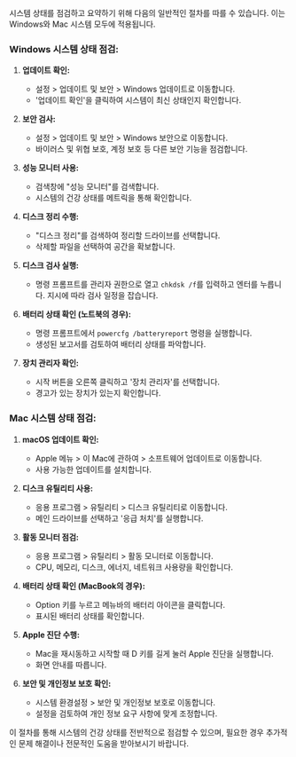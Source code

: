 ﻿시스템 상태를 점검하고 요약하기 위해 다음의 일반적인 절차를 따를 수 있습니다. 이는 Windows와 Mac 시스템 모두에 적용됩니다.

### Windows 시스템 상태 점검:

1. **업데이트 확인:**
   - 설정 > 업데이트 및 보안 > Windows 업데이트로 이동합니다.
   - '업데이트 확인'을 클릭하여 시스템이 최신 상태인지 확인합니다.

2. **보안 검사:**
   - 설정 > 업데이트 및 보안 > Windows 보안으로 이동합니다.
   - 바이러스 및 위협 보호, 계정 보호 등 다른 보안 기능을 점검합니다.

3. **성능 모니터 사용:**
   - 검색창에 "성능 모니터"를 검색합니다.
   - 시스템의 건강 상태를 메트릭을 통해 확인합니다.

4. **디스크 정리 수행:**
   - "디스크 정리"를 검색하여 정리할 드라이브를 선택합니다.
   - 삭제할 파일을 선택하여 공간을 확보합니다.

5. **디스크 검사 실행:**
   - 명령 프롬프트를 관리자 권한으로 열고 `chkdsk /f`를 입력하고 엔터를 누릅니다. 지시에 따라 검사 일정을 잡습니다.

6. **배터리 상태 확인 (노트북의 경우):**
   - 명령 프롬프트에서 `powercfg /batteryreport` 명령을 실행합니다.
   - 생성된 보고서를 검토하여 배터리 상태를 파악합니다.

7. **장치 관리자 확인:**
   - 시작 버튼을 오른쪽 클릭하고 '장치 관리자'를 선택합니다.
   - 경고가 있는 장치가 있는지 확인합니다.

### Mac 시스템 상태 점검:

1. **macOS 업데이트 확인:**
   - Apple 메뉴 > 이 Mac에 관하여 > 소프트웨어 업데이트로 이동합니다.
   - 사용 가능한 업데이트를 설치합니다.

2. **디스크 유틸리티 사용:**
   - 응용 프로그램 > 유틸리티 > 디스크 유틸리티로 이동합니다.
   - 메인 드라이브를 선택하고 '응급 처치'를 실행합니다.

3. **활동 모니터 점검:**
   - 응용 프로그램 > 유틸리티 > 활동 모니터로 이동합니다.
   - CPU, 메모리, 디스크, 에너지, 네트워크 사용량을 확인합니다.

4. **배터리 상태 확인 (MacBook의 경우):**
   - Option 키를 누르고 메뉴바의 배터리 아이콘을 클릭합니다.
   - 표시된 배터리 상태를 확인합니다.

5. **Apple 진단 수행:**
   - Mac을 재시동하고 시작할 때 D 키를 길게 눌러 Apple 진단을 실행합니다.
   - 화면 안내를 따릅니다.

6. **보안 및 개인정보 보호 확인:**
   - 시스템 환경설정 > 보안 및 개인정보 보호로 이동합니다.
   - 설정을 검토하여 개인 정보 요구 사항에 맞게 조정합니다.

이 절차를 통해 시스템의 건강 상태를 전반적으로 점검할 수 있으며, 필요한 경우 추가적인 문제 해결이나 전문적인 도움을 받아보시기 바랍니다.

